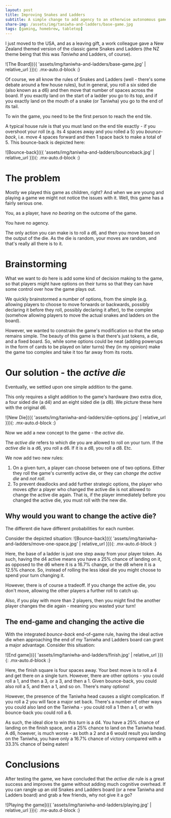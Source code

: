 ```yaml
---
layout: post
title: Improving Snakes and Ladders
subtitle: A simple change to add agency to an otherwise autonomous game
share-img: /assets/img/taniwha-and-ladders/base-game.jpg
tags: [gaming, homebrew, tabletop]
---
```


I just moved to the USA, and as a leaving gift, a work colleague gave a New Zealand themed version of the classic game Snakes and Ladders (the NZ theme being that this was *Taniwha* and Ladders, of course).

![The Board]({{ 'assets/img/taniwha-and-ladders/base-game.jpg' | relative_url }}){: .mx-auto.d-block :}

Of course, we all know the rules of Snakes and Ladders (well - there's some debate around a few house rules), but in general, you roll a six sided die (also known as a d6) and then move that number of spaces across the board. If you exactly land on the start of a ladder you go to its top, and if you exactly land on the mouth of a snake (or Taniwha) you go to the end of its tail. 

To win the game, you need to be the first person to reach the end tile. 

A typical house rule is that you must land on the end tile exactly - if you overshoot your roll (e.g. its 4 spaces away and you rolled a 5) you *bounce-back*, i.e. move 4 spaces forward and then 1 space back to make a total of 5. This bounce-back is depicted here:

![Bounce-back]({{ 'assets/img/taniwha-and-ladders/bounceback.jpg' | relative_url }}){: .mx-auto.d-block :}

# The problem

Mostly we played this game as children, right? And when we are young and playing a game we might not notice the issues with it. Well, this game has a fairly serious one. 

You, as a player, have *no bearing* on the outcome of the game. 

You have no agency. 

The only action you can make is to roll a d6, and then you move based on the output of the die. As the die is random, your moves are random, and that's really all there is to it.

# Brainstorming

What we want to do here is add some kind of decision making to the game, so that players might have options on their turns so that they can have some control over how the game plays out.

We quickly brainstormed a number of options, from the simple (e.g. allowing players to choose to move forwards or backwards, possibly declaring it before they roll, possibly declaring it after), to the complex (somehow allowing players to move the actual snakes and ladders on the board). 

However, we wanted to constrain the game's modification so that the setup remains simple. The beauty of this game is that there's just tokens, a die, and a fixed board. So, while some options could be neat (adding powerups in the form of cards to be played on later turns) they (in my opinion) make the game too complex and take it too far away from its roots.

# Our solution - the *active die*

Eventually, we settled upon one simple addition to the game. 

This only requires a slight addition to the game's hardware (two extra dice, a four sided die (a d4) and an eight sided die (a d8). We picture these here with the original d6.

![New Die]({{ 'assets/img/taniwha-and-ladders/die-options.jpg' | relative_url }}){: .mx-auto.d-block :}

Now we add a new concept to the game - the *active die*.

The *active die* refers to which die you are allowed to roll on your turn. If the *active die* is a d6, you roll a d6. If it is a d8, you roll a d8. Etc.

We now add two new rules:
1. On a given turn, a player can choose between one of two options. Either they roll the game's currently active die, or they can *change the active die* and *not roll*.
2. To prevent deadlocks and add further strategic options, the player who moves *after* a player who changed the active die is not allowed to change the active die again. That is, if the player immediately before you changed the active die, you must roll with the new die.

## Why would you want to change the active die?

The different die have different probabilities for each number. 

Consider the depicted situation:
![Bounce-back]({{ 'assets/img/taniwha-and-ladders/move-one-space.jpg' | relative_url }}){: .mx-auto.d-block :}

Here, the base of a ladder is just one step away from your player token.
As such, having the d4 active means you have a 25% chance of landing on it, as opposed to the d6 where it is a 16.7% change, or the d8 where it is a 12.5% chance. 
So, instead of rolling the less ideal die you might choose to spend your turn changing it.

However, there is of course a tradeoff. If you change the active die, you don't move, allowing the other players a further roll to catch up.

Also, if you play with more than 2 players, then you might find the another player changes the die again - meaning you wasted your turn!

## The end-game and changing the active die

With the integrated *bounce-back* end-of-game rule, having the ideal active die when approaching the end of my Taniwha and Ladders board can grant a major advantage.
Consider this situation:

![End game]({{ 'assets/img/taniwha-and-ladders/finish.jpg' | relative_url }}){: .mx-auto.d-block :}

Here, the finish square is four spaces away. Your best move is to roll a 4 and get there on a single turn. However, there are other options - you could roll a 1, and then a 3, or a 3, and then a 1. Given bounce-back, you could also roll a 5, and then a 1, and so on. There's many options!

However, the presence of the Taniwha head causes a slight complication. If you roll a 2 you will face a major set back. 
There's a number of other ways you could also land on the Taniwha - you could roll a 1 then a 1, or with bounce-back you could roll a 6.

As such, the ideal dice to win *this turn* is a d4. You have a 25% chance of landing on the finish space, and a 25% chance to land on the Taniwha head. A d6, however, is much worse - as both a 2 and a 6 would result you landing on the Taniwha, you have only a 16.7% chance of victory compared with a 33.3% chance of being eaten!

# Conclusions

After testing the game, we have concluded that the *active die* rule is a great success and improves the game without adding much cognitive overhead. If you can rangle up an old Snakes and Ladders board (or a new Taniwha and Ladders board) and grab a few friends, why not give it a go?

![Playing the game]({{ 'assets/img/taniwha-and-ladders/playing.jpg' | relative_url }}){: .mx-auto.d-block :}


